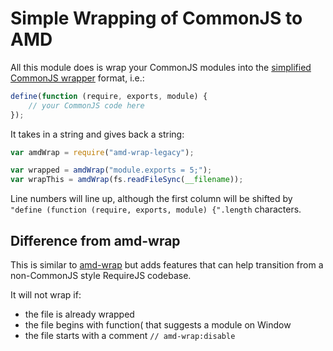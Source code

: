 # Simple Wrapping of CommonJS to AMD

All this module does is wrap your CommonJS modules into the
[simplified CommonJS wrapper](https://github.com/amdjs/amdjs-api/wiki/AMD#simplified-commonjs-wrapping-) format, i.e.:

```js
define(function (require, exports, module) {
    // your CommonJS code here
});
```

It takes in a string and gives back a string:

```js
var amdWrap = require("amd-wrap-legacy");

var wrapped = amdWrap("module.exports = 5;");
var wrapThis = amdWrap(fs.readFileSync(__filename));
```

Line numbers will line up, although the first column will be shifted by
`"define (function (require, exports, module) {".length` characters.

## Difference from amd-wrap

This is similar to [amd-wrap](https://www.npmjs.com/package/amd-wrap) but adds features that can help transition from a non-CommonJS style RequireJS codebase.

It will not wrap if:
- the file is already wrapped
- the file begins with function( that suggests a module on Window
- the file starts with a comment `// amd-wrap:disable`
